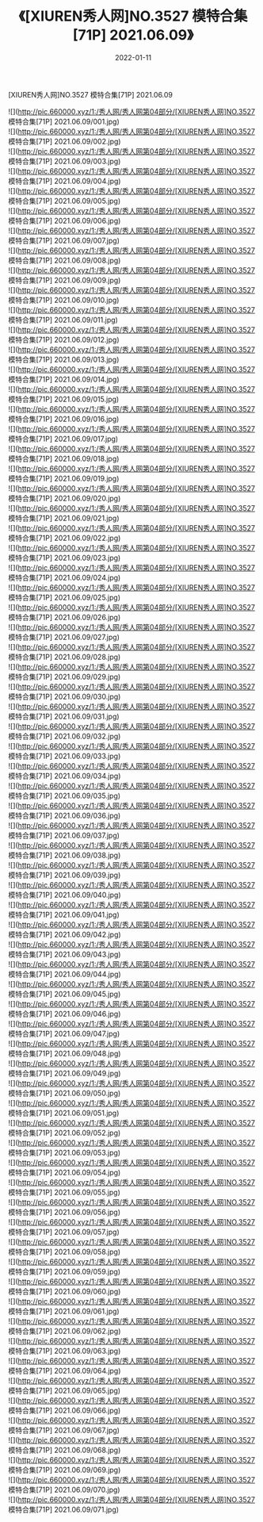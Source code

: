 ﻿---
layout: post
title:  《[XIUREN秀人网]NO.3527 模特合集[71P] 2021.06.09》
date:   2022-01-11
img: http://pic.660000.xyz/1:/秀人网/秀人网第04部分/[XIUREN秀人网]NO.3527 模特合集[71P] 2021.06.09/000.jpg
categories: [美女, 清纯, 唯美]
---

[XIUREN秀人网]NO.3527 模特合集[71P] 2021.06.09

 ![](http://pic.660000.xyz/1:/秀人网/秀人网第04部分/[XIUREN秀人网]NO.3527 模特合集[71P] 2021.06.09/001.jpg) <br>![](http://pic.660000.xyz/1:/秀人网/秀人网第04部分/[XIUREN秀人网]NO.3527 模特合集[71P] 2021.06.09/002.jpg) <br>![](http://pic.660000.xyz/1:/秀人网/秀人网第04部分/[XIUREN秀人网]NO.3527 模特合集[71P] 2021.06.09/003.jpg) <br>![](http://pic.660000.xyz/1:/秀人网/秀人网第04部分/[XIUREN秀人网]NO.3527 模特合集[71P] 2021.06.09/004.jpg) <br>![](http://pic.660000.xyz/1:/秀人网/秀人网第04部分/[XIUREN秀人网]NO.3527 模特合集[71P] 2021.06.09/005.jpg) <br>![](http://pic.660000.xyz/1:/秀人网/秀人网第04部分/[XIUREN秀人网]NO.3527 模特合集[71P] 2021.06.09/006.jpg) <br>![](http://pic.660000.xyz/1:/秀人网/秀人网第04部分/[XIUREN秀人网]NO.3527 模特合集[71P] 2021.06.09/007.jpg) <br>![](http://pic.660000.xyz/1:/秀人网/秀人网第04部分/[XIUREN秀人网]NO.3527 模特合集[71P] 2021.06.09/008.jpg) <br>![](http://pic.660000.xyz/1:/秀人网/秀人网第04部分/[XIUREN秀人网]NO.3527 模特合集[71P] 2021.06.09/009.jpg) <br>![](http://pic.660000.xyz/1:/秀人网/秀人网第04部分/[XIUREN秀人网]NO.3527 模特合集[71P] 2021.06.09/010.jpg) <br>![](http://pic.660000.xyz/1:/秀人网/秀人网第04部分/[XIUREN秀人网]NO.3527 模特合集[71P] 2021.06.09/011.jpg) <br>![](http://pic.660000.xyz/1:/秀人网/秀人网第04部分/[XIUREN秀人网]NO.3527 模特合集[71P] 2021.06.09/012.jpg) <br>![](http://pic.660000.xyz/1:/秀人网/秀人网第04部分/[XIUREN秀人网]NO.3527 模特合集[71P] 2021.06.09/013.jpg) <br>![](http://pic.660000.xyz/1:/秀人网/秀人网第04部分/[XIUREN秀人网]NO.3527 模特合集[71P] 2021.06.09/014.jpg) <br>![](http://pic.660000.xyz/1:/秀人网/秀人网第04部分/[XIUREN秀人网]NO.3527 模特合集[71P] 2021.06.09/015.jpg) <br>![](http://pic.660000.xyz/1:/秀人网/秀人网第04部分/[XIUREN秀人网]NO.3527 模特合集[71P] 2021.06.09/016.jpg) <br>![](http://pic.660000.xyz/1:/秀人网/秀人网第04部分/[XIUREN秀人网]NO.3527 模特合集[71P] 2021.06.09/017.jpg) <br>![](http://pic.660000.xyz/1:/秀人网/秀人网第04部分/[XIUREN秀人网]NO.3527 模特合集[71P] 2021.06.09/018.jpg) <br>![](http://pic.660000.xyz/1:/秀人网/秀人网第04部分/[XIUREN秀人网]NO.3527 模特合集[71P] 2021.06.09/019.jpg) <br>![](http://pic.660000.xyz/1:/秀人网/秀人网第04部分/[XIUREN秀人网]NO.3527 模特合集[71P] 2021.06.09/020.jpg) <br>![](http://pic.660000.xyz/1:/秀人网/秀人网第04部分/[XIUREN秀人网]NO.3527 模特合集[71P] 2021.06.09/021.jpg) <br>![](http://pic.660000.xyz/1:/秀人网/秀人网第04部分/[XIUREN秀人网]NO.3527 模特合集[71P] 2021.06.09/022.jpg) <br>![](http://pic.660000.xyz/1:/秀人网/秀人网第04部分/[XIUREN秀人网]NO.3527 模特合集[71P] 2021.06.09/023.jpg) <br>![](http://pic.660000.xyz/1:/秀人网/秀人网第04部分/[XIUREN秀人网]NO.3527 模特合集[71P] 2021.06.09/024.jpg) <br>![](http://pic.660000.xyz/1:/秀人网/秀人网第04部分/[XIUREN秀人网]NO.3527 模特合集[71P] 2021.06.09/025.jpg) <br>![](http://pic.660000.xyz/1:/秀人网/秀人网第04部分/[XIUREN秀人网]NO.3527 模特合集[71P] 2021.06.09/026.jpg) <br>![](http://pic.660000.xyz/1:/秀人网/秀人网第04部分/[XIUREN秀人网]NO.3527 模特合集[71P] 2021.06.09/027.jpg) <br>![](http://pic.660000.xyz/1:/秀人网/秀人网第04部分/[XIUREN秀人网]NO.3527 模特合集[71P] 2021.06.09/028.jpg) <br>![](http://pic.660000.xyz/1:/秀人网/秀人网第04部分/[XIUREN秀人网]NO.3527 模特合集[71P] 2021.06.09/029.jpg) <br>![](http://pic.660000.xyz/1:/秀人网/秀人网第04部分/[XIUREN秀人网]NO.3527 模特合集[71P] 2021.06.09/030.jpg) <br>![](http://pic.660000.xyz/1:/秀人网/秀人网第04部分/[XIUREN秀人网]NO.3527 模特合集[71P] 2021.06.09/031.jpg) <br>![](http://pic.660000.xyz/1:/秀人网/秀人网第04部分/[XIUREN秀人网]NO.3527 模特合集[71P] 2021.06.09/032.jpg) <br>![](http://pic.660000.xyz/1:/秀人网/秀人网第04部分/[XIUREN秀人网]NO.3527 模特合集[71P] 2021.06.09/033.jpg) <br>![](http://pic.660000.xyz/1:/秀人网/秀人网第04部分/[XIUREN秀人网]NO.3527 模特合集[71P] 2021.06.09/034.jpg) <br>![](http://pic.660000.xyz/1:/秀人网/秀人网第04部分/[XIUREN秀人网]NO.3527 模特合集[71P] 2021.06.09/035.jpg) <br>![](http://pic.660000.xyz/1:/秀人网/秀人网第04部分/[XIUREN秀人网]NO.3527 模特合集[71P] 2021.06.09/036.jpg) <br>![](http://pic.660000.xyz/1:/秀人网/秀人网第04部分/[XIUREN秀人网]NO.3527 模特合集[71P] 2021.06.09/037.jpg) <br>![](http://pic.660000.xyz/1:/秀人网/秀人网第04部分/[XIUREN秀人网]NO.3527 模特合集[71P] 2021.06.09/038.jpg) <br>![](http://pic.660000.xyz/1:/秀人网/秀人网第04部分/[XIUREN秀人网]NO.3527 模特合集[71P] 2021.06.09/039.jpg) <br>![](http://pic.660000.xyz/1:/秀人网/秀人网第04部分/[XIUREN秀人网]NO.3527 模特合集[71P] 2021.06.09/040.jpg) <br>![](http://pic.660000.xyz/1:/秀人网/秀人网第04部分/[XIUREN秀人网]NO.3527 模特合集[71P] 2021.06.09/041.jpg) <br>![](http://pic.660000.xyz/1:/秀人网/秀人网第04部分/[XIUREN秀人网]NO.3527 模特合集[71P] 2021.06.09/042.jpg) <br>![](http://pic.660000.xyz/1:/秀人网/秀人网第04部分/[XIUREN秀人网]NO.3527 模特合集[71P] 2021.06.09/043.jpg) <br>![](http://pic.660000.xyz/1:/秀人网/秀人网第04部分/[XIUREN秀人网]NO.3527 模特合集[71P] 2021.06.09/044.jpg) <br>![](http://pic.660000.xyz/1:/秀人网/秀人网第04部分/[XIUREN秀人网]NO.3527 模特合集[71P] 2021.06.09/045.jpg) <br>![](http://pic.660000.xyz/1:/秀人网/秀人网第04部分/[XIUREN秀人网]NO.3527 模特合集[71P] 2021.06.09/046.jpg) <br>![](http://pic.660000.xyz/1:/秀人网/秀人网第04部分/[XIUREN秀人网]NO.3527 模特合集[71P] 2021.06.09/047.jpg) <br>![](http://pic.660000.xyz/1:/秀人网/秀人网第04部分/[XIUREN秀人网]NO.3527 模特合集[71P] 2021.06.09/048.jpg) <br>![](http://pic.660000.xyz/1:/秀人网/秀人网第04部分/[XIUREN秀人网]NO.3527 模特合集[71P] 2021.06.09/049.jpg) <br>![](http://pic.660000.xyz/1:/秀人网/秀人网第04部分/[XIUREN秀人网]NO.3527 模特合集[71P] 2021.06.09/050.jpg) <br>![](http://pic.660000.xyz/1:/秀人网/秀人网第04部分/[XIUREN秀人网]NO.3527 模特合集[71P] 2021.06.09/051.jpg) <br>![](http://pic.660000.xyz/1:/秀人网/秀人网第04部分/[XIUREN秀人网]NO.3527 模特合集[71P] 2021.06.09/052.jpg) <br>![](http://pic.660000.xyz/1:/秀人网/秀人网第04部分/[XIUREN秀人网]NO.3527 模特合集[71P] 2021.06.09/053.jpg) <br>![](http://pic.660000.xyz/1:/秀人网/秀人网第04部分/[XIUREN秀人网]NO.3527 模特合集[71P] 2021.06.09/054.jpg) <br>![](http://pic.660000.xyz/1:/秀人网/秀人网第04部分/[XIUREN秀人网]NO.3527 模特合集[71P] 2021.06.09/055.jpg) <br>![](http://pic.660000.xyz/1:/秀人网/秀人网第04部分/[XIUREN秀人网]NO.3527 模特合集[71P] 2021.06.09/056.jpg) <br>![](http://pic.660000.xyz/1:/秀人网/秀人网第04部分/[XIUREN秀人网]NO.3527 模特合集[71P] 2021.06.09/057.jpg) <br>![](http://pic.660000.xyz/1:/秀人网/秀人网第04部分/[XIUREN秀人网]NO.3527 模特合集[71P] 2021.06.09/058.jpg) <br>![](http://pic.660000.xyz/1:/秀人网/秀人网第04部分/[XIUREN秀人网]NO.3527 模特合集[71P] 2021.06.09/059.jpg) <br>![](http://pic.660000.xyz/1:/秀人网/秀人网第04部分/[XIUREN秀人网]NO.3527 模特合集[71P] 2021.06.09/060.jpg) <br>![](http://pic.660000.xyz/1:/秀人网/秀人网第04部分/[XIUREN秀人网]NO.3527 模特合集[71P] 2021.06.09/061.jpg) <br>![](http://pic.660000.xyz/1:/秀人网/秀人网第04部分/[XIUREN秀人网]NO.3527 模特合集[71P] 2021.06.09/062.jpg) <br>![](http://pic.660000.xyz/1:/秀人网/秀人网第04部分/[XIUREN秀人网]NO.3527 模特合集[71P] 2021.06.09/063.jpg) <br>![](http://pic.660000.xyz/1:/秀人网/秀人网第04部分/[XIUREN秀人网]NO.3527 模特合集[71P] 2021.06.09/064.jpg) <br>![](http://pic.660000.xyz/1:/秀人网/秀人网第04部分/[XIUREN秀人网]NO.3527 模特合集[71P] 2021.06.09/065.jpg) <br>![](http://pic.660000.xyz/1:/秀人网/秀人网第04部分/[XIUREN秀人网]NO.3527 模特合集[71P] 2021.06.09/066.jpg) <br>![](http://pic.660000.xyz/1:/秀人网/秀人网第04部分/[XIUREN秀人网]NO.3527 模特合集[71P] 2021.06.09/067.jpg) <br>![](http://pic.660000.xyz/1:/秀人网/秀人网第04部分/[XIUREN秀人网]NO.3527 模特合集[71P] 2021.06.09/068.jpg) <br>![](http://pic.660000.xyz/1:/秀人网/秀人网第04部分/[XIUREN秀人网]NO.3527 模特合集[71P] 2021.06.09/069.jpg) <br>![](http://pic.660000.xyz/1:/秀人网/秀人网第04部分/[XIUREN秀人网]NO.3527 模特合集[71P] 2021.06.09/070.jpg) <br>![](http://pic.660000.xyz/1:/秀人网/秀人网第04部分/[XIUREN秀人网]NO.3527 模特合集[71P] 2021.06.09/071.jpg) <br>